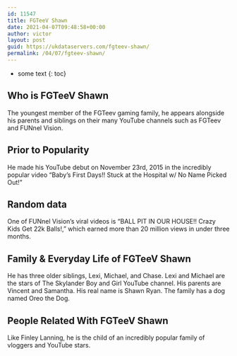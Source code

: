 ```yaml
---
id: 11547
title: FGTeeV Shawn
date: 2021-04-07T09:48:58+00:00
author: victor
layout: post
guid: https://ukdataservers.com/fgteev-shawn/
permalink: /04/07/fgteev-shawn/
---
```


* some text
{: toc}


## Who is FGTeeV Shawn



The youngest member of the FGTeev gaming family, he appears alongside his parents and siblings on their many YouTube channels such as FGTeev and FUNnel Vision. 

                
                
                
## Prior to Popularity



He made his YouTube debut on November 23rd, 2015 in the incredibly popular video &#8220;Baby&#8217;s First Days!! Stuck at the Hospital w/ No Name Picked Out!&#8221;

                
                
                
## Random data



One of FUNnel Vision&#8217;s viral videos is &#8220;BALL PIT IN OUR HOUSE!! Crazy Kids Get 22k Balls!,&#8221; which earned more than 20 million views in under three months.

                
                
                
## Family & Everyday Life of FGTeeV Shawn



He has three older siblings, Lexi, Michael, and Chase. Lexi and Michael are the stars of The Skylander Boy and Girl YouTube channel. His parents are Vincent and Samantha. His real name is Shawn Ryan. The family has a dog named Oreo the Dog.

                
                
                
## People Related With FGTeeV Shawn



Like Finley Lanning, he is the child of an incredibly popular family of vloggers and YouTube stars.

                
              
            
          
          
          
